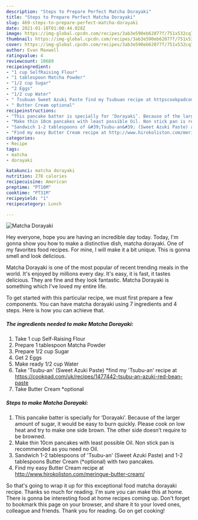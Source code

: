 ```yaml
---
description: "Steps to Prepare Perfect Matcha Dorayaki"
title: "Steps to Prepare Perfect Matcha Dorayaki"
slug: 469-steps-to-prepare-perfect-matcha-dorayaki
date: 2021-01-18T01:00:44.028Z
image: https://img-global.cpcdn.com/recipes/3ab3e590eb62077f/751x532cq70/matcha-dorayaki-recipe-main-photo.jpg
thumbnail: https://img-global.cpcdn.com/recipes/3ab3e590eb62077f/751x532cq70/matcha-dorayaki-recipe-main-photo.jpg
cover: https://img-global.cpcdn.com/recipes/3ab3e590eb62077f/751x532cq70/matcha-dorayaki-recipe-main-photo.jpg
author: Evan Maxwell
ratingvalue: 4
reviewcount: 10689
recipeingredient:
- "1 cup SelfRaising Flour"
- "1 tablespoon Matcha Powder"
- "1/2 cup Sugar"
- "2 Eggs"
- "1/2 cup Water"
- " Tsubuan Sweet Azuki Paste find my Tsubuan recipe at httpscookpadcomukrecipes1477442tsubuanazukiredbeanpaste"
- " Butter Cream optional"
recipeinstructions:
- "This pancake batter is specially for ‘Dorayaki’. Because of the larger amount of sugar, it would be easy to burn quickly. Please cook on low heat and try to make one side brown. The other side doesn’t require to be browned."
- "Make thin 10cm pancakes with least possible Oil. Non stick pan is recommended as you need no Oil."
- "Sandwich 1-2 tablespoons of &#39;Tsubu-an&#39; (Sweet Azuki Paste) and 1-2 tablespoons Butter Cream (*optional) with two pancakes."
- "Find my easy Butter Cream recipe at http://www.hirokoliston.com/meringue-butter-cream/"
categories:
- Recipe
tags:
- matcha
- dorayaki

katakunci: matcha dorayaki 
nutrition: 278 calories
recipecuisine: American
preptime: "PT10M"
cooktime: "PT31M"
recipeyield: "1"
recipecategory: Lunch

---
```



![Matcha Dorayaki](https://img-global.cpcdn.com/recipes/3ab3e590eb62077f/751x532cq70/matcha-dorayaki-recipe-main-photo.jpg)

Hey everyone, hope you are having an incredible day today. Today, I'm gonna show you how to make a distinctive dish, matcha dorayaki. One of my favorites food recipes. For mine, I will make it a bit unique. This is gonna smell and look delicious.

Matcha Dorayaki is one of the most popular of recent trending meals in the world. It's enjoyed by millions every day. It's easy, it is fast, it tastes delicious. They are fine and they look fantastic. Matcha Dorayaki is something which I've loved my entire life.




To get started with this particular recipe, we must first prepare a few components. You can have matcha dorayaki using 7 ingredients and 4 steps. Here is how you can achieve that.

<!--inarticleads1-->

##### The ingredients needed to make Matcha Dorayaki:

1. Take 1 cup Self-Raising Flour
1. Prepare 1 tablespoon Matcha Powder
1. Prepare 1/2 cup Sugar
1. Get 2 Eggs
1. Make ready 1/2 cup Water
1. Take  &#39;Tsubu-an&#39; (Sweet Azuki Paste) *find my &#39;Tsubu-an&#39; recipe at https://cookpad.com/uk/recipes/1477442-tsubu-an-azuki-red-bean-paste
1. Take  Butter Cream *optional




<!--inarticleads2-->

##### Steps to make Matcha Dorayaki:

1. This pancake batter is specially for ‘Dorayaki’. Because of the larger amount of sugar, it would be easy to burn quickly. Please cook on low heat and try to make one side brown. The other side doesn’t require to be browned.
1. Make thin 10cm pancakes with least possible Oil. Non stick pan is recommended as you need no Oil.
1. Sandwich 1-2 tablespoons of &#39;Tsubu-an&#39; (Sweet Azuki Paste) and 1-2 tablespoons Butter Cream (*optional) with two pancakes.
1. Find my easy Butter Cream recipe at http://www.hirokoliston.com/meringue-butter-cream/




So that's going to wrap it up for this exceptional food matcha dorayaki recipe. Thanks so much for reading. I'm sure you can make this at home. There is gonna be interesting food at home recipes coming up. Don't forget to bookmark this page on your browser, and share it to your loved ones, colleague and friends. Thank you for reading. Go on get cooking!
